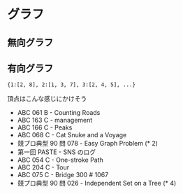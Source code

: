 # グラフ

## 無向グラフ

## 有向グラフ

```
{1:[2, 8], 2:[1, 3, 7], 3:[2, 4, 5], ...}
```

頂点はこんな感じにかけそう

- ABC 061 B - Counting Roads
- ABC 163 C - management
- ABC 166 C - Peaks
- ABC 068 C - Cat Snuke and a Voyage
- 競プロ典型 90 問 078 - Easy Graph Problem (\* 2)
- 第一回 PASTE - SNS のログ
- ABC 054 C - One-stroke Path
- ABC 204 C - Tour
- ABC 075 C - Bridge 300 # 1067
- 競プロ典型 90 問 026 - Independent Set on a Tree (\* 4)

